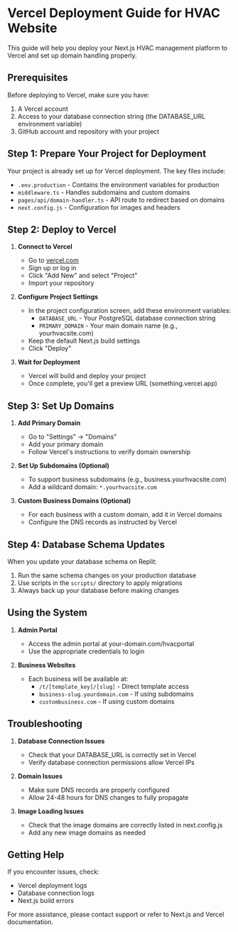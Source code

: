 # Vercel Deployment Guide for HVAC Website

This guide will help you deploy your Next.js HVAC management platform to Vercel and set up domain handling properly.

## Prerequisites

Before deploying to Vercel, make sure you have:

1. A Vercel account
2. Access to your database connection string (the DATABASE_URL environment variable)
3. GitHub account and repository with your project

## Step 1: Prepare Your Project for Deployment

Your project is already set up for Vercel deployment. The key files include:

- `.env.production` - Contains the environment variables for production
- `middleware.ts` - Handles subdomains and custom domains
- `pages/api/domain-handler.ts` - API route to redirect based on domains
- `next.config.js` - Configuration for images and headers

## Step 2: Deploy to Vercel

1. **Connect to Vercel**
   - Go to [vercel.com](https://vercel.com)
   - Sign up or log in
   - Click "Add New" and select "Project"
   - Import your repository

2. **Configure Project Settings**
   - In the project configuration screen, add these environment variables:
     - `DATABASE_URL` - Your PostgreSQL database connection string
     - `PRIMARY_DOMAIN` - Your main domain name (e.g., yourhvacsite.com)
   - Keep the default Next.js build settings
   - Click "Deploy"

3. **Wait for Deployment**
   - Vercel will build and deploy your project
   - Once complete, you'll get a preview URL (something.vercel.app)

## Step 3: Set Up Domains

1. **Add Primary Domain**
   - Go to "Settings" → "Domains"
   - Add your primary domain
   - Follow Vercel's instructions to verify domain ownership

2. **Set Up Subdomains (Optional)**
   - To support business subdomains (e.g., business.yourhvacsite.com)
   - Add a wildcard domain: `*.yourhvacsite.com`

3. **Custom Business Domains (Optional)**
   - For each business with a custom domain, add it in Vercel domains
   - Configure the DNS records as instructed by Vercel

## Step 4: Database Schema Updates

When you update your database schema on Replit:

1. Run the same schema changes on your production database
2. Use scripts in the `scripts/` directory to apply migrations
3. Always back up your database before making changes

## Using the System

1. **Admin Portal**
   - Access the admin portal at your-domain.com/hvacportal
   - Use the appropriate credentials to login

2. **Business Websites**
   - Each business will be available at:
     - `/t/[template_key]/[slug]` - Direct template access
     - `business-slug.yourdomain.com` - If using subdomains
     - `custombusiness.com` - If using custom domains

## Troubleshooting

1. **Database Connection Issues**
   - Check that your DATABASE_URL is correctly set in Vercel
   - Verify database connection permissions allow Vercel IPs

2. **Domain Issues**
   - Make sure DNS records are properly configured
   - Allow 24-48 hours for DNS changes to fully propagate

3. **Image Loading Issues**
   - Check that the image domains are correctly listed in next.config.js
   - Add any new image domains as needed

## Getting Help

If you encounter issues, check:
- Vercel deployment logs
- Database connection logs
- Next.js build errors

For more assistance, please contact support or refer to Next.js and Vercel documentation.